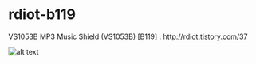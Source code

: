 # rdiot-b119
VS1053B MP3 Music Shield (VS1053B) [B119] : http://rdiot.tistory.com/37

![alt text](http://cfile27.uf.tistory.com/image/221FF53657C77F683019C1)
